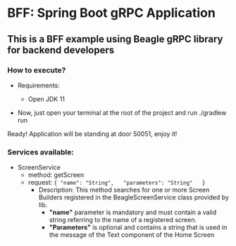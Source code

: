 # BFF: Spring Boot gRPC Application

## This is a BFF example using Beagle gRPC library for backend developers

### How to execute?

- Requirements:
    - Open JDK 11
  

- Now, just open your terminal at the root of the project and run ./gradlew run

Ready! Application will be standing at door 50051, enjoy it!

### Services available:

- ScreenService
  - method: getScreen
  - request: ```{
      "name": "String",  
      "parameters": "String"  
    }```
    - Description: This method searches for one or more Screen Builders registered in the BeagleScreenService class provided by lib.   
      - **"name"** parameter is mandatory and must contain a valid string referring to the name of a registered screen.  
      - **"Parameters"** is optional and contains a string that is used in the message of the Text component of the Home Screen
    
